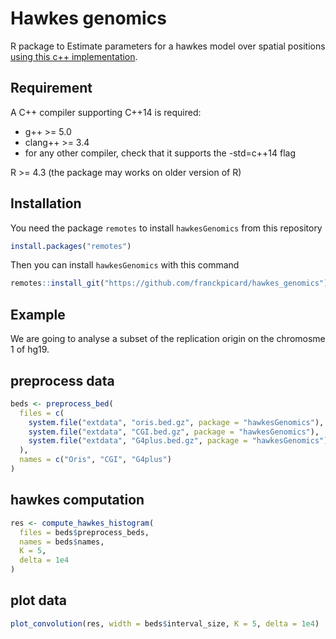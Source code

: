 
<!-- README.md is generated from README.Rmd. Please edit that file -->

# Hawkes genomics

R package to Estimate parameters for a hawkes model over spatial
positions [using this c++
implementation](https://github.com/fgindraud/hawkes/tree/master).

## Requirement

A C++ compiler supporting C++14 is required:

- g++ \>= 5.0
- clang++ \>= 3.4
- for any other compiler, check that it supports the -std=c++14 flag

R \>= 4.3 (the package may works on older version of R)

## Installation

You need the package `remotes` to install `hawkesGenomics` from this
repository

``` r
install.packages("remotes")
```

Then you can install `hawkesGenomics` with this command

``` r
remotes::install_git("https://github.com/franckpicard/hawkes_genomics")
```

## Example

We are going to analyse a subset of the replication origin on the
chromosme 1 of hg19.

## preprocess data

``` r
beds <- preprocess_bed(
  files = c(
    system.file("extdata", "oris.bed.gz", package = "hawkesGenomics"),
    system.file("extdata", "CGI.bed.gz", package = "hawkesGenomics"),
    system.file("extdata", "G4plus.bed.gz", package = "hawkesGenomics")
  ),
  names = c("Oris", "CGI", "G4plus")
)
```

## hawkes computation

``` r
res <- compute_hawkes_histogram(
  files = beds$preprocess_beds,
  names = beds$names,
  K = 5,
  delta = 1e4
)
```

## plot data

``` r
plot_convolution(res, width = beds$interval_size, K = 5, delta = 1e4)
```
